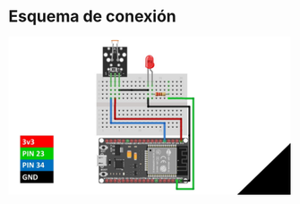 # Esquema de conexión
![Image](https://raw.githubusercontent.com/Creatiox-lab/workaton/master/Ejemplos/1.%20Publish-Subscribe%20a%20Ubidots/image.JPG)